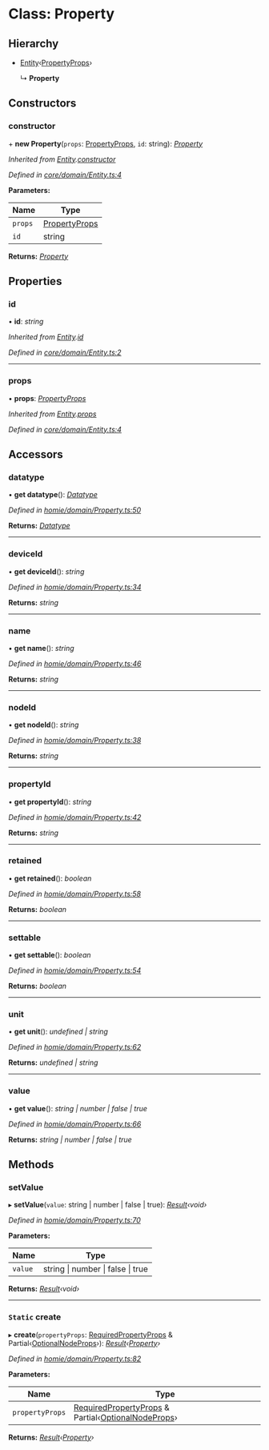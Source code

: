 # Class: Property

## Hierarchy

* [Entity](entity.md)‹[PropertyProps](../interfaces/propertyprops.md)›

  ↳ **Property**

## Constructors

###  constructor

\+ **new Property**(`props`: [PropertyProps](../interfaces/propertyprops.md), `id`: string): *[Property](property.md)*

*Inherited from [Entity](entity.md).[constructor](entity.md#constructor)*

*Defined in [core/domain/Entity.ts:4](https://github.com/AlejandroHerr/homieiot.ts/blob/0651aed/src/core/domain/Entity.ts#L4)*

**Parameters:**

Name | Type |
------ | ------ |
`props` | [PropertyProps](../interfaces/propertyprops.md) |
`id` | string |

**Returns:** *[Property](property.md)*

## Properties

###  id

• **id**: *string*

*Inherited from [Entity](entity.md).[id](entity.md#id)*

*Defined in [core/domain/Entity.ts:2](https://github.com/AlejandroHerr/homieiot.ts/blob/0651aed/src/core/domain/Entity.ts#L2)*

___

###  props

• **props**: *[PropertyProps](../interfaces/propertyprops.md)*

*Inherited from [Entity](entity.md).[props](entity.md#props)*

*Defined in [core/domain/Entity.ts:4](https://github.com/AlejandroHerr/homieiot.ts/blob/0651aed/src/core/domain/Entity.ts#L4)*

## Accessors

###  datatype

• **get datatype**(): *[Datatype](datatype.md)*

*Defined in [homie/domain/Property.ts:50](https://github.com/AlejandroHerr/homieiot.ts/blob/0651aed/src/homie/domain/Property.ts#L50)*

**Returns:** *[Datatype](datatype.md)*

___

###  deviceId

• **get deviceId**(): *string*

*Defined in [homie/domain/Property.ts:34](https://github.com/AlejandroHerr/homieiot.ts/blob/0651aed/src/homie/domain/Property.ts#L34)*

**Returns:** *string*

___

###  name

• **get name**(): *string*

*Defined in [homie/domain/Property.ts:46](https://github.com/AlejandroHerr/homieiot.ts/blob/0651aed/src/homie/domain/Property.ts#L46)*

**Returns:** *string*

___

###  nodeId

• **get nodeId**(): *string*

*Defined in [homie/domain/Property.ts:38](https://github.com/AlejandroHerr/homieiot.ts/blob/0651aed/src/homie/domain/Property.ts#L38)*

**Returns:** *string*

___

###  propertyId

• **get propertyId**(): *string*

*Defined in [homie/domain/Property.ts:42](https://github.com/AlejandroHerr/homieiot.ts/blob/0651aed/src/homie/domain/Property.ts#L42)*

**Returns:** *string*

___

###  retained

• **get retained**(): *boolean*

*Defined in [homie/domain/Property.ts:58](https://github.com/AlejandroHerr/homieiot.ts/blob/0651aed/src/homie/domain/Property.ts#L58)*

**Returns:** *boolean*

___

###  settable

• **get settable**(): *boolean*

*Defined in [homie/domain/Property.ts:54](https://github.com/AlejandroHerr/homieiot.ts/blob/0651aed/src/homie/domain/Property.ts#L54)*

**Returns:** *boolean*

___

###  unit

• **get unit**(): *undefined | string*

*Defined in [homie/domain/Property.ts:62](https://github.com/AlejandroHerr/homieiot.ts/blob/0651aed/src/homie/domain/Property.ts#L62)*

**Returns:** *undefined | string*

___

###  value

• **get value**(): *string | number | false | true*

*Defined in [homie/domain/Property.ts:66](https://github.com/AlejandroHerr/homieiot.ts/blob/0651aed/src/homie/domain/Property.ts#L66)*

**Returns:** *string | number | false | true*

## Methods

###  setValue

▸ **setValue**(`value`: string | number | false | true): *[Result](result.md)‹void›*

*Defined in [homie/domain/Property.ts:70](https://github.com/AlejandroHerr/homieiot.ts/blob/0651aed/src/homie/domain/Property.ts#L70)*

**Parameters:**

Name | Type |
------ | ------ |
`value` | string &#124; number &#124; false &#124; true |

**Returns:** *[Result](result.md)‹void›*

___

### `Static` create

▸ **create**(`propertyProps`: [RequiredPropertyProps](../interfaces/requiredpropertyprops.md) & Partial‹[OptionalNodeProps](../interfaces/optionalnodeprops.md)›): *[Result](result.md)‹[Property](property.md)›*

*Defined in [homie/domain/Property.ts:82](https://github.com/AlejandroHerr/homieiot.ts/blob/0651aed/src/homie/domain/Property.ts#L82)*

**Parameters:**

Name | Type |
------ | ------ |
`propertyProps` | [RequiredPropertyProps](../interfaces/requiredpropertyprops.md) & Partial‹[OptionalNodeProps](../interfaces/optionalnodeprops.md)› |

**Returns:** *[Result](result.md)‹[Property](property.md)›*
